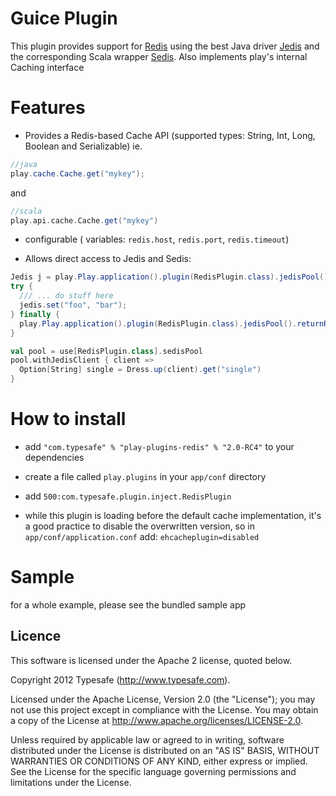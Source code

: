 # Guice Plugin

This plugin provides support for [Redis](http://redis.io/) using the best Java driver [Jedis](https://github.com/xetorthio/jedis) and the corresponding Scala wrapper [Sedis](https://github.com/pk11/sedis). Also implements play's internal Caching interface 

# Features

*  Provides a Redis-based Cache API (supported types: String, Int, Long, Boolean and Serializable) ie.

```java
//java
play.cache.Cache.get("mykey");
```

and 

```scala
//scala
play.api.cache.Cache.get("mykey")
```

* configurable ( variables: ```redis.host```, ```redis.port```, ```redis.timeout```)

* Allows direct access to Jedis and Sedis: 

```java
Jedis j = play.Play.application().plugin(RedisPlugin.class).jedisPool().getResource();
try {
  /// ... do stuff here 
  jedis.set("foo", "bar");
} finally {
  play.Play.application().plugin(RedisPlugin.class).jedisPool().returnResource(j);
}  
```

```scala
val pool = use[RedisPlugin.class].sedisPool
pool.withJedisClient { client =>
  Option[String] single = Dress.up(client).get("single")
}
```
# How to install

* add 
```"com.typesafe" % "play-plugins-redis" % "2.0-RC4"``` to your dependencies

* create a file called ```play.plugins``` in your ```app/conf``` directory

* add ```500:com.typesafe.plugin.inject.RedisPlugin```

*  while this plugin is loading before the default cache implementation, it's a good practice to disable the overwritten version, so in ```app/conf/application.conf``` add:
```ehcacheplugin=disabled```

# Sample

for a whole example, please see the bundled sample app


## Licence

This software is licensed under the Apache 2 license, quoted below.

Copyright 2012 Typesafe (http://www.typesafe.com).

Licensed under the Apache License, Version 2.0 (the "License"); you may not use this project except in compliance with the License. You may obtain a copy of the License at http://www.apache.org/licenses/LICENSE-2.0.

Unless required by applicable law or agreed to in writing, software distributed under the License is distributed on an "AS IS" BASIS, WITHOUT WARRANTIES OR CONDITIONS OF ANY KIND, either express or implied. See the License for the specific language governing permissions and limitations under the License.